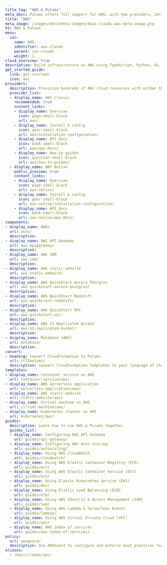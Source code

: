 ```yaml
---
title_tag: "AWS & Pulumi"
meta_desc: Pulumi offers full support for AWS, with two providers, 10+ components, multiple templates, and numerous guides.
title: "AWS"
meta_image: /images/docs/meta-images/docs-clouds-aws-meta-image.png
h1: AWS & Pulumi
menu:
  iac:
    name: AWS
    identifier: aws-clouds
    parent: iac-clouds
    weight: 1
cloud_overview: true
description: Build infrastructure on AWS using TypeScript, Python, Go, C#, Java or YAML. Pulumi supports all AWS services and stays up-to-date with all AWS features.
get_started_guide:
  link: get-started/
  icon: aws
providers:
  description: Provision hundreds of AWS cloud resources with either the AWS Classic or AWS Native provider. The AWS Native provider is in preview status, with same-day access to AWS resources available in the AWS Cloud Control API.  While AWS Classic remains fully supported, try AWS Native if you need AWS resources not available in the classic version.
  provider_list:
  - display_name: AWS Classic
    recommended: true
    content_links:
    - display_name: Overview
      icon: page-small-black
      url: aws/
    - display_name: Install & config
      icon: gear-small-black
      url: aws/installation-configuration/
    - display_name: API docs
      icon: book-small-black
      url: aws/api-docs/
    - display_name: How-to guides
      icon: question-small-black
      url: aws/how-to-guides/
  - display_name: AWS Native
    public_preview: true
    content_links:
    - display_name: Overview
      icon: page-small-black
      url: aws-native/
    - display_name: Install & config
      icon: gear-small-black
      url: aws-native/installation-configuration/
    - display_name: API docs
      icon: book-small-black
      url: aws-native/api-docs/
components:
- display_name: AWSx
  url: awsx/
  description:
- display_name: AWS API Gateway
  url: aws-apigateway/
  description:
- display_name: AWS IAM
  url: aws-iam/
  description:
- display_name: AWS static website
  url: aws-static-website/
  description:
- display_name: AWS QuickStart Aurora Postgres
  url: aws-quickstart-aurora-postgres/
  description:
- display_name: AWS QuickStart Redshift
  url: aws-quickstart-redshift/
  description:
- display_name: AWS QuickStart VPC
  url: aws-quickstart-vpc/
  description:
- display_name: AWS S3 Replicated Bucket
  url: aws-s3-replicated-bucket/
  description:
- display_name: Metabase (AWS)
  url: metabase/
  description:
convert:
- heading: Convert CloudFormation to Pulumi
  url: /cf2pulumi/
  description: Convert CloudFormation templates to your language of choice with Pulumi's conversion tool.
templates:
- display_name: Container service on AWS
  url: container-service/aws/
- display_name: AWS Serverless application
  url: serverless-application/aws/
- display_name: AWS static website
  url: static-website/aws/
- display_name: Virtual machine on AWS
  url: virtual-machine/aws/
- display_name: Kubernetes cluster on AWS
  url: kubernetes/aws/
guides:
  description: Learn how to use AWS & Pulumi together.
  guides_list:
  - display_name: Configuring AWS API Gateway
    url: guides/api-gateway/
  - display_name: Configuring AWS Auto Scaling
    url: guides/autoscaling/
  - display_name: Using AWS CloudWatch
    url: guides/cloudwatch/
  - display_name: Using AWS Elastic Container Registry (ECR)
    url: guides/ecr/
  - display_name: Using AWS Elastic Container Service (ECS)
    url: guides/ecs/
  - display_name: Using Elastic Kubernetes Service (EKS)
    url: guides/eks/
  - display_name: Using Elastic Load Balancing (ELB)
    url: guides/elb/
  - display_name: Using AWS Identity & Access Management (IAM)
    url: guides/iam/
  - display_name: Using AWS Lambda & Serverless Events
    url: guides/lambda/
  - display_name: Using AWS Virtual Private Cloud (VPC)
    url: guides/vpc/
  - display_name: AWS index of services
    url: guides/aws-index-of-services/
policy:
  url: awsguard/
  description: Use AWSGuard to configure and enforce best practices for your Pulumi stacks.
aliases:
  - /docs/clouds/aws/
---
```

